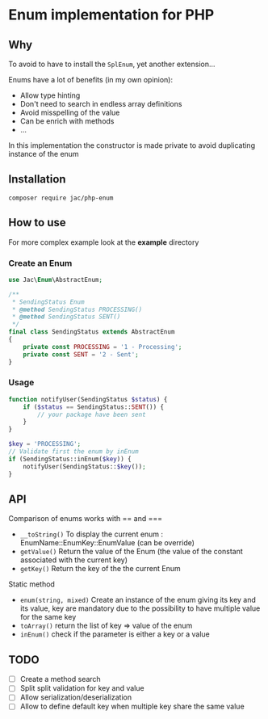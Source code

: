 # Enum implementation for PHP

## Why

To avoid to have to install the `SplEnum`, yet another extension...

Enums have a lot of benefits (in my own opinion):

- Allow type hinting
- Don't need to search in endless array definitions 
- Avoid misspelling of the value
- Can be enrich with methods
- ...

In this implementation the constructor is made 
private to avoid duplicating instance of the enum

## Installation

```
composer require jac/php-enum
```

## How to use

For more complex example look at the __example__ directory

### Create an Enum

```php
use Jac\Enum\AbstractEnum;

/**
 * SendingStatus Enum
 * @method SendingStatus PROCESSING()
 * @method SendingStatus SENT()
 */
final class SendingStatus extends AbstractEnum
{
    private const PROCESSING = '1 - Processing';
    private const SENT = '2 - Sent';
}
```

### Usage

```php
function notifyUser(SendingStatus $status) {
    if ($status == SendingStatus::SENT()) {
        // your package have been sent
    }
}

$key = 'PROCESSING';
// Validate first the enum by inEnum
if (SendingStatus::inEnum($key)) {
    notifyUser(SendingStatus::$key());
}
```

## API

Comparison of enums works with == and ===

- `__toString()` To display the current enum : EnumName::EnumKey::EnumValue (can be override)
- `getValue()` Return the value of the Enum (the value of the constant associated with the current key)
- `getKey()` Return the key of the the current Enum

Static method

- `enum(string, mixed)` Create an instance of the enum giving its key and its value, key are mandatory due to the possibility to have multiple value for the same key
- `toArray()` return the list of key => value  of the enum
- `inEnum()` check if the parameter is either a key or a value

## TODO

- [ ] Create a method search
- [ ] Split split validation for key and value
- [ ] Allow serialization/deserialization
- [ ] Allow to define default key when multiple key share the same value